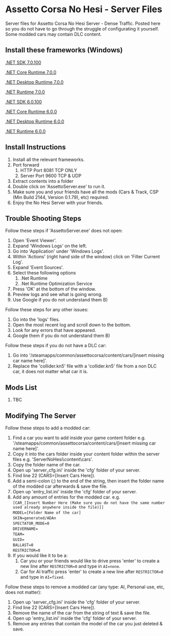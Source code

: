 # Assetto Corsa No Hesi - Server Files
 Server files for Assetto Corsa No Hesi Server - Dense Traffic. Posted here so you do not have to go through the struggle of configurating it yourself. Some modded cars may contain DLC content.

## Install these frameworks (Windows)
[.NET SDK 7.0.100](https://dotnet.microsoft.com/en-us/download/dotnet/thank-you/sdk-7.0.100-windows-x64-installer)

[.NET Core Runtime 7.0.0](https://dotnet.microsoft.com/en-us/download/dotnet/thank-you/runtime-aspnetcore-7.0.0-windows-x64-installer)

[.NET Desktop Runtime 7.0.0](https://dotnet.microsoft.com/en-us/download/dotnet/thank-you/runtime-desktop-7.0.0-windows-x64-installer)

[.NET Runtime 7.0.0](https://dotnet.microsoft.com/en-us/download/dotnet/thank-you/runtime-7.0.0-windows-x64-installer)

[.NET SDK 6.0.100](https://dotnet.microsoft.com/en-us/download/dotnet/thank-you/sdk-6.0.100-windows-x64-installer)

[.NET Core Runtime 6.0.0](https://dotnet.microsoft.com/en-us/download/dotnet/thank-you/runtime-aspnetcore-6.0.0-windows-x64-installer)

[.NET Desktop Runtime 6.0.0](https://dotnet.microsoft.com/en-us/download/dotnet/thank-you/runtime-desktop-6.0.0-windows-x64-installer)

[.NET Runtime 6.0.0](https://dotnet.microsoft.com/en-us/download/dotnet/thank-you/runtime-6.0.0-windows-x64-installer)

## Install Instructions
1. Install all the relevant frameworks.
2. Port forward
   1. HTTP Port 8081 TCP ONLY
   2. Server Port 9600 TCP & UDP
3. Extract contents into a folder
4. Double click on 'AssettoServer.exe' to run it.
5. Make sure you and your friends have all the mods (Cars & Track, CSP (Min Build 2144, Version 0.1.79), etc) required.
6. Enjoy the No Hesi Server with your friends.

## Trouble Shooting Steps
Follow these steps if 'AssettoServer.exe' does not open:
1. Open 'Event Viewer'.
2. Expand 'Windows Logs' on the left.
4. Go into 'Application' under 'Windows Logs'.
5. Within 'Actions' (right hand side of the window) click on 'Filter Current Log'.
6. Expand 'Event Sources'.
7. Select these following options
   1. .Net Runtime
   2. .Net Runtime Optimization Service
8. Press 'OK' at the bottom of the window.
9. Preview logs and see what is going wrong.
10. Use Google if you do not understand them B)

Follow these steps for any other issues:
1. Go into the 'logs' files.
2. Open the most recent log and scroll down to the bottom.
3. Look for any errors that have appeared.
4. Google them if you do not understand them B)

Follow these steps if you do not have a DLC car:
1. Go into '/steamapps/common/assettocorsa/content/cars/[insert missing car name here]'.
2. Replace the 'collider.kn5' file with a 'collider.kn5' file from a non DLC car, it does not matter what car it is.

## Mods List
1. TBC

## Modifying The Server
Follow these steps to add a modded car:
1. Find a car you want to add inside your game content folder e.g. '/steamapps/common/assettocorsa/content/cars/[insert missing car name here]'.
2. Copy it into the cars folder inside your content folder within the server files e.g. 'ServerNoHesi\content\cars'.
3. Copy the folder name of the car.
4. Open up 'server_cfg.ini' inside the 'cfg' folder of your server.
5. Find line 22 (CARS=[Insert Cars Here]).
6. Add a semi-colon (;) to the end of the string, then insert the folder name of the modded car afterwards & save the file.
7. Open up 'entry_list.ini' inside the 'cfg' folder of your server.
8. Add any amount of entries for the modded car.
   e.g. <br /> `[CAR_[Insert Number Here (Make sure you do not have the same number used already anywhere inside the file)]]` <br />
         `MODEL=[Folder Name of the car]` <br />
         `SKIN=generated/ADAn` <br />
         `SPECTATOR_MODE=0` <br />
         `DRIVERNAME=` <br />
         `TEAM=` <br />
         `GUID=` <br />
         `BALLAST=0` <br />
         `RESTRICTOR=0` <br />
9. If you would like it to be a:
    1. Car you or your friends would like to drive press 'enter' to create a new line after `RESTRICTOR=0` and type in `AI=none`.
    2. Car for AI traffic press 'enter' to create a new line after `RESTRICTOR=0` and type in `AI=fixed`. 

Follow these steps to remove a modded car (any type: AI, Personal use, etc, does not matter):
1. Open up 'server_cfg.ini' inside the 'cfg' folder of your server.
2. Find line 22 (CARS=[Insert Cars Here]).
3. Remove the name of the car from the string of text & save the file.
4. Open up 'entry_list.ini' inside the 'cfg' folder of your server.
5. Remove any entries that contain the model of the car you just deleted & save.

